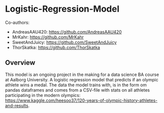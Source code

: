 # Logistic-Regression-Model
Co-authors: 
* AndreasAAU420: https://github.com/AndreasAAU420 
* MrKahr: https://github.com/MrKahr 
* SweetAndJuicy: https://github.com/SweetAndJuicy
* ThorSkatka: https://github.com/ThorSkatka

## Overview
This model is an ongoing project in the making for a data science BA course at Aalborg University. 
A logistic regression model that predicts if an olympic athlete wins a medal. The data the model trains with, is in the form om pandas dataframes and comes from a CSV-file with stats on all athletes participating in the modern olympics: https://www.kaggle.com/heesoo37/120-years-of-olympic-history-athletes-and-results.
